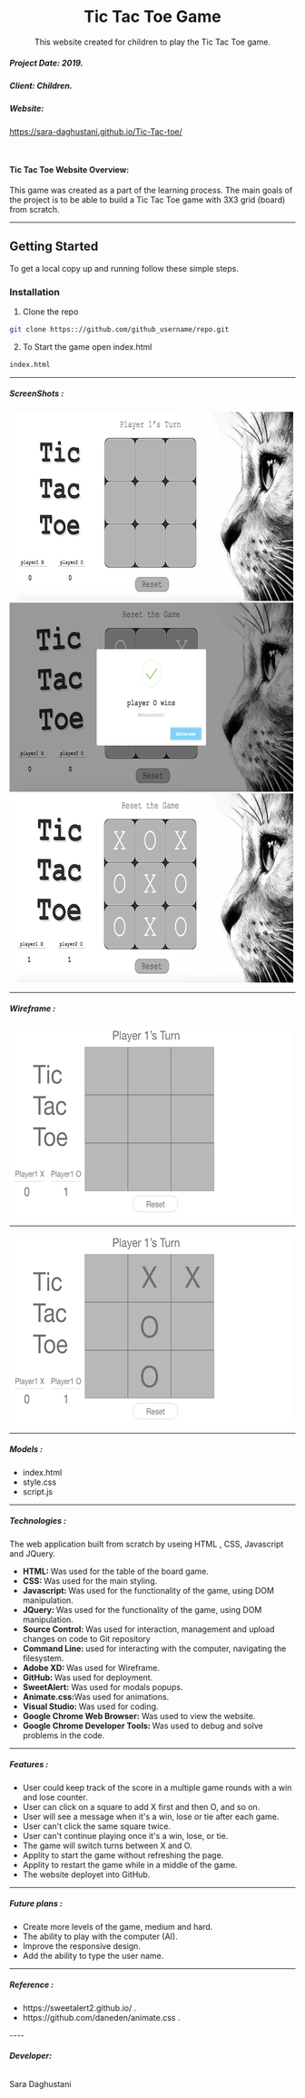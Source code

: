 <h1 align="center">Tic Tac Toe Game </h1>
<p align="center">This website created for children to play the Tic Tac Toe game.</p>

<h5> Project Date:  2019. </h5> 
<h5> Client:  Children.</h5> 
<h5> Website:</h5> 
<p><a href="https://sara-daghustani.github.io/Tic-Tac-toe/" target="_blank"> https://sara-daghustani.github.io/Tic-Tac-toe/</a></p>
</br>

<h4> Tic Tac Toe Website Overview: </h4>
<p>This game was created as a part of the learning process.
The main goals of the project is to be able to build a Tic Tac Toe game with 3X3 grid (board) from scratch.</p>

---

## Getting Started
To get a local copy up and running follow these simple steps.

### Installation
 
1. Clone the repo
```sh
git clone https:://github.com/github_username/repo.git
```
2. To Start the game open index.html

```sh
index.html
```

----

<h5> ScreenShots :</h5>
<img src="/tic1.png" alt="Image" >
<img src="/tic2.png" alt="Image" >
<img src="/tic5.png" alt="Image">

---
<h5> Wireframe :</h5>
<img src="/ticWireframe.png"" alt="Image">

---
<img src="/ticWireframe1.png" alt="Image">

----
 <h5> Models :</h5>
 <ul>
  <li>index.html</li>
  <li>style.css</li>
  <li>script.js</li>
</ul>

----
<h5>Technologies :</h5>
<p>The web application built from scratch by useing HTML , CSS,  Javascript and JQuery. </p>
<ul>
  <li><strong> HTML: </strong> Was used for the table of the board game.</li>
  <li><strong> CSS: </strong> Was used for the main styling.</li>
  <li><strong> Javascript: </strong> Was used for the functionality of the game, using DOM manipulation.</li>
  <li><strong> JQuery: </strong> Was used for the functionality of the game, using DOM manipulation. </li>
  <li><strong>Source Control: </strong> Was used for interaction, management and upload changes on code to Git repository</li>
  <li><strong>Command Line:  </strong> used for interacting with the computer, navigating the filesystem.</li>
  <li><strong>Adobe XD: </strong> Was used for Wireframe.</li>
  <li><strong>GitHub:  </strong> Was used for deployment.</li>
  <li><strong>SweetAlert:</strong> Was used for modals popups.</li>
  <li><strong>Animate.css:</strong>Was used for animations.  </li>
  <li><strong>Visual Studio: </strong> Was used for coding.</li>
  <li><strong>Google Chrome Web Browser:</strong> Was used to view the website.</li>
  <li><strong>Google Chrome Developer Tools: </strong> Was used to debug and solve problems in the code.</li>
</ul>

----
<h5>Features : </h5>
<ul>
 <li> User could keep track of the score in a multiple game rounds with a win and lose counter.</li>
 <li> User can click on a square to add X first and then O, and so on.</li>
 <li> User will see a message when it's a win, lose or tie after each game. </li>
 <li> User can't click the same square twice. </li>
 <li> User can't continue playing once it's a win, lose, or tie. </li>
 <li> The game will switch turns between X and O. </li>
 <li> Applity to start the game without refreshing the page. </li>
 <li> Applity to restart the game while in a middle of the game. </li>
 <li> The website deployet into GitHub.</li>
</ul>
              
----              
<h5>Future plans : </h5>
<ul>
  <li> Create more levels of the game, medium and hard.</li>
  <li> The ability to play with the computer (AI).</li>
  <li> Improve the responsive design. </li>
  <li> Add the ability to type the user name. </li>
</ul>

----
<h5>Reference : </h5>
<ul>
 <li> https://sweetalert2.github.io/ .</li>
 <li> https://github.com/daneden/animate.css  .</li>
</ul>
----

<h6><strong> Developer: </strong></h6>
<p>Sara Daghustani</p>
 
